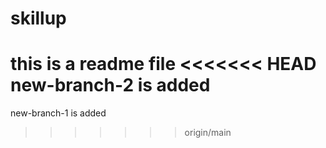 # skillup
this is a readme file
<<<<<<< HEAD
new-branch-2 is added
=======
new-branch-1 is added
>>>>>>> origin/main
